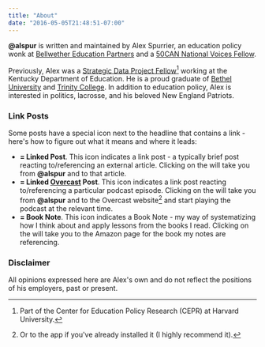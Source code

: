```yaml
---
title: "About"
date: "2016-05-05T21:48:51-07:00"
---
```


**@alspur** is written and maintained by Alex Spurrier, an education policy wonk at [Bellwether Education Partners](https://bellwethereducation.org) and a [50CAN National Voices Fellow](https://50can.org/programs/fellowships/2021cohort/).

Previously, Alex was a [Strategic Data Project Fellow](http://sdp.cepr.harvard.edu)[^1] working at the Kentucky Department of Education. He is a proud graduate of [Bethel University](http://www.bethel.edu) and [Trinity College](http://www.trincoll.edu). In addition to education policy, Alex is interested in politics, lacrosse, and his beloved New England Patriots. 

### Link Posts

Some posts have a special icon next to the headline that contains a link - here's how to figure out what it means and where it leads:

- <i class="fa fa-link" aria-hidden="true"></i> **= Linked Post**. This icon indicates a link post - a typically brief post reacting to/referencing an external article. Clicking on the <i class="fa fa-link" aria-hidden="true"></i> will take you from **@alspur** and to that article.
- <i class="fa fa-rss" aria-hidden="true"></i> **= Linked [Overcast](http://overcast.fm) Post**. This icon indicates a link post reacting to/referencing a particular podcast episode. Clicking on the <i class="fa fa-rss" aria-hidden="true"></i> will take you from **@alspur** and to the Overcast website[^2] and start playing the podcast at the relevant time.
- <i class="fa fa-book" aria-hidden="true"></i> **= Book Note**. This icon indicates a Book Note - my way of systematizing how I think about and apply lessons from the books I read. Clicking on the <i class="fa fa-book" aria-hidden="true"></i> will take you to the Amazon page for the book my notes are referencing.

### Disclaimer

All opinions expressed here are Alex's own and do not reflect the positions of his employers, past or present. 

[^1]: Part of the Center for Education Policy Research (CEPR) at Harvard University.

[^2]: Or to the app if you've already installed it (I highly recommend it). 